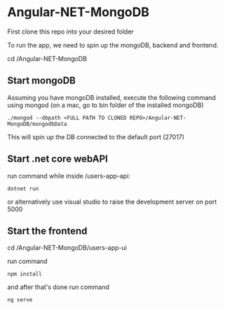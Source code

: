 # Angular-NET-MongoDB

First clone this repo into your desired folder

To run the app, we need to spin up the mongoDB, backend and frontend.

cd <path to cloned repo>/Angular-NET-MongoDB

## Start  mongoDB

Assuming you have mongoDB installed, execute the following command using mongod
(on a mac, go to bin folder of the installed mongoDB)

`./mongod --dbpath <FULL PATH TO CLONED REPO>/Angular-NET-MongoDB/mongodbData`

This will spin up the DB connected to the default port (27017)

## Start .net core webAPI

run command while inside /users-app-api:

`dotnet run`

or alternatively use visual studio to raise the development server on port 5000

## Start the frontend

cd <path to cloned repo>/Angular-NET-MongoDB/users-app-ui

run command

`npm install`

and after that's done run command

`ng serve`

